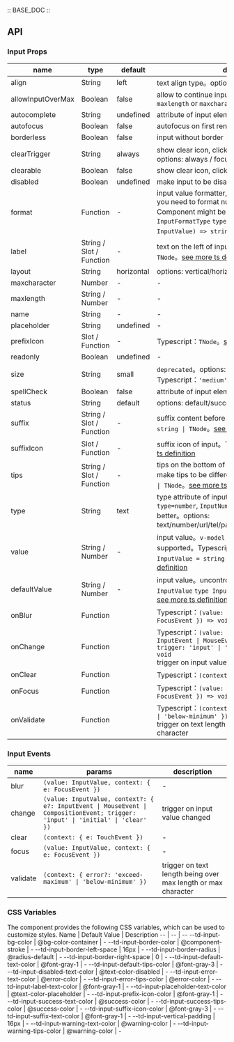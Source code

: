 :: BASE_DOC ::

## API

### Input Props

name | type | default | description | required
-- | -- | -- | -- | --
align | String | left | text align type。options: left/center/right | N
allowInputOverMax | Boolean | false | allow to continue input on value length is over `maxlength` or `maxcharacter` | N
autocomplete | String | undefined | attribute of input element, [see here](https://developer.mozilla.org/en-US/docs/Web/HTML/Attributes/autocomplete) | N
autofocus | Boolean | false | autofocus on first rendered | N
borderless | Boolean | false | input without border | N
clearTrigger | String | always | show clear icon, clicked to clear input value。options: always / focus | N
clearable | Boolean | false | show clear icon, clicked to clear input value | N
disabled | Boolean | undefined | make input to be disabled | N
format | Function | - | input value formatter, `type=number` does not work. if you need to format number, `InputNumber` Component might be better。Typescript：`InputFormatType` `type InputFormatType = (value: InputValue) => string`。[see more ts definition](https://github.com/Tencent/tdesign-mobile-vue/tree/develop/src/input/type.ts) | N
label | String / Slot / Function | - | text on the left of input。Typescript：`string \| TNode`。[see more ts definition](https://github.com/Tencent/tdesign-mobile-vue/blob/develop/src/common.ts) | N
layout | String | horizontal | options: vertical/horizontal | N
maxcharacter | Number | - | \- | N
maxlength | String / Number | - | \- | N
name | String | - | \- | N
placeholder | String | undefined | \- | N
prefixIcon | Slot / Function | - | Typescript：`TNode`。[see more ts definition](https://github.com/Tencent/tdesign-mobile-vue/blob/develop/src/common.ts) | N
readonly | Boolean | undefined | \- | N
size | String | small | `deprecated`。options: small/medium。Typescript：`'medium' \| 'small'` | N
spellCheck | Boolean | false | attribute of input element, [see here](https://developer.mozilla.org/en-US/docs/Web/HTML/Attributes/spellcheck) | N
status | String | default | options: default/success/warning/error | N
suffix | String / Slot / Function | - | suffix content before suffixIcon。Typescript：`string \| TNode`。[see more ts definition](https://github.com/Tencent/tdesign-mobile-vue/blob/develop/src/common.ts) | N
suffixIcon | Slot / Function | - | suffix icon of input。Typescript：`TNode`。[see more ts definition](https://github.com/Tencent/tdesign-mobile-vue/blob/develop/src/common.ts) | N
tips | String / Slot / Function | - | tips on the bottom of input, different `status` can make tips to be different color。Typescript：`string \| TNode`。[see more ts definition](https://github.com/Tencent/tdesign-mobile-vue/blob/develop/src/common.ts) | N
type | String | text | type attribute of input element. if you are using `type=number`, `InputNumber` Component might be better。options: text/number/url/tel/password/search/submit/hidden | N
value | String / Number | - | input value。`v-model` and `v-model:value` is supported。Typescript：`InputValue` `type InputValue = string \| number`。[see more ts definition](https://github.com/Tencent/tdesign-mobile-vue/tree/develop/src/input/type.ts) | N
defaultValue | String / Number | - | input value。uncontrolled property。Typescript：`InputValue` `type InputValue = string \| number`。[see more ts definition](https://github.com/Tencent/tdesign-mobile-vue/tree/develop/src/input/type.ts) | N
onBlur | Function |  | Typescript：`(value: InputValue, context: { e: FocusEvent }) => void`<br/> | N
onChange | Function |  | Typescript：`(value: InputValue, context?: { e?: InputEvent \| MouseEvent \| CompositionEvent; trigger: 'input' \| 'initial' \| 'clear' }) => void`<br/>trigger on input value changed | N
onClear | Function |  | Typescript：`(context: { e: TouchEvent }) => void`<br/> | N
onFocus | Function |  | Typescript：`(value: InputValue, context: { e: FocusEvent }) => void`<br/> | N
onValidate | Function |  | Typescript：`(context: { error?: 'exceed-maximum' \| 'below-minimum' }) => void`<br/>trigger on text length being over max length or max character | N

### Input Events

name | params | description
-- | -- | --
blur | `(value: InputValue, context: { e: FocusEvent })` | \-
change | `(value: InputValue, context?: { e?: InputEvent \| MouseEvent \| CompositionEvent; trigger: 'input' \| 'initial' \| 'clear' })` | trigger on input value changed
clear | `(context: { e: TouchEvent })` | \-
focus | `(value: InputValue, context: { e: FocusEvent })` | \-
validate | `(context: { error?: 'exceed-maximum' \| 'below-minimum' })` | trigger on text length being over max length or max character

### CSS Variables

The component provides the following CSS variables, which can be used to customize styles.
Name | Default Value | Description 
-- | -- | --
--td-input-bg-color | @bg-color-container | - 
--td-input-border-color | @component-stroke | - 
--td-input-border-left-space | 16px | - 
--td-input-border-radius | @radius-default | - 
--td-input-border-right-space | 0 | - 
--td-input-default-text-color | @font-gray-1 | - 
--td-input-default-tips-color | @font-gray-3 | - 
--td-input-disabled-text-color | @text-color-disabled | - 
--td-input-error-text-color | @error-color | - 
--td-input-error-tips-color | @error-color | - 
--td-input-label-text-color | @font-gray-1 | - 
--td-input-placeholder-text-color | @text-color-placeholder | - 
--td-input-prefix-icon-color | @font-gray-1 | - 
--td-input-success-text-color | @success-color | - 
--td-input-success-tips-color | @success-color | - 
--td-input-suffix-icon-color | @font-gray-3 | - 
--td-input-suffix-text-color | @font-gray-1 | - 
--td-input-vertical-padding | 16px | - 
--td-input-warning-text-color | @warning-color | - 
--td-input-warning-tips-color | @warning-color | -